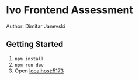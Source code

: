 # Ivo Frontend Assessment

Author: Dimitar Janevski

## Getting Started

1. `npm install`
2. `npm run dev`
3. Open [localhost:5173](http://localhost:5173)
